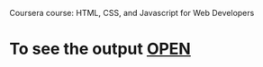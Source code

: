 
Coursera course: HTML, CSS, and Javascript for Web Developers

# To see the output [OPEN](https://hassamq.github.io/coursera_html_css_javascript/module2-solution/index.html)



